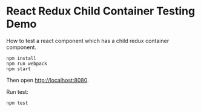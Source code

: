 React Redux Child Container Testing Demo
========================================

How to test a react component which has a child redux container component.

```
npm install
npm run webpack
npm start
```

Then open <http://localhost:8080>.

Run test:

```
npm test
```
